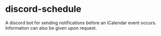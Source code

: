 # discord-schedule
A discord bot for sending notifications before an iCalendar event occurs. Information can also be given upon request.
